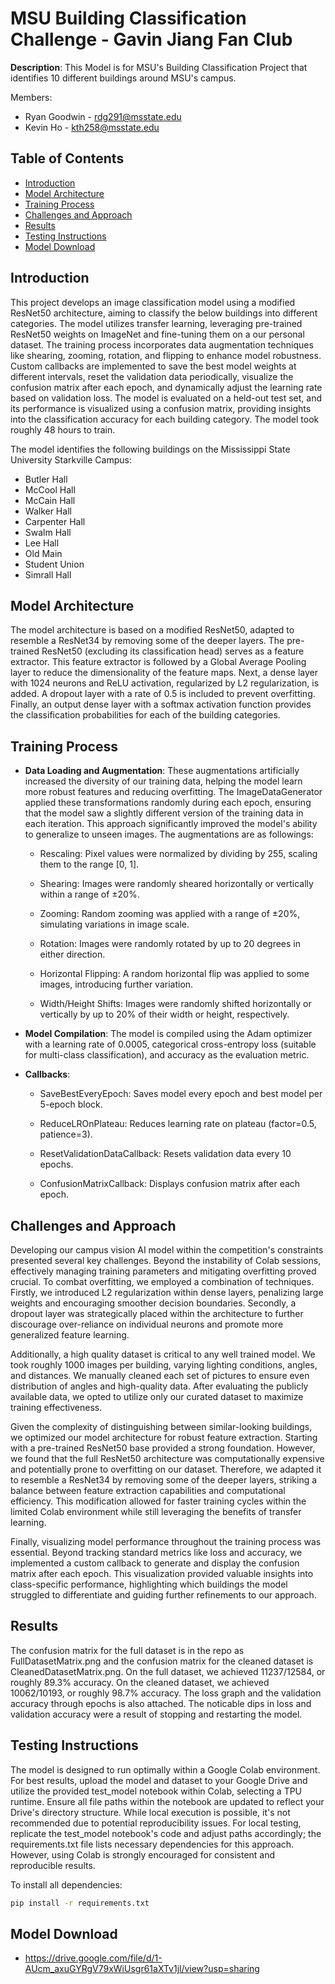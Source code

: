 # MSU Building Classification Challenge - Gavin Jiang Fan Club

**Description**: This Model is for MSU's Building Classification Project that identifies 10 different buildings around MSU's campus.

Members:
- Ryan Goodwin - rdg291@msstate.edu
- Kevin Ho - kth258@msstate.edu


## Table of Contents

- [Introduction](#introduction)
- [Model Architecture](#model-architecture)
- [Training Process](#training-process)
- [Challenges and Approach](#challenges-and-approach)
- [Results](#results)
- [Testing Instructions](#testing-instructions)
- [Model Download](#model-download)

## Introduction

This project develops an image classification model using a modified ResNet50 architecture, aiming to classify the below buildings into different categories. The model utilizes transfer learning, leveraging pre-trained ResNet50 weights on ImageNet and fine-tuning them on a our personal dataset. The training process incorporates data augmentation techniques like shearing, zooming, rotation, and flipping to enhance model robustness. Custom callbacks are implemented to save the best model weights at different intervals, reset the validation data periodically, visualize the confusion matrix after each epoch, and dynamically adjust the learning rate based on validation loss. The model is evaluated on a held-out test set, and its performance is visualized using a confusion matrix, providing insights into the classification accuracy for each building category. The model took roughly 48 hours to train. 

The model identifies the following buildings on the Mississippi State University Starkville Campus:
- Butler Hall
- McCool Hall
- McCain Hall
- Walker Hall
- Carpenter Hall
- Swalm Hall
- Lee Hall
- Old Main
- Student Union
- Simrall Hall

## Model Architecture

The model architecture is based on a modified ResNet50, adapted to resemble a ResNet34 by removing some of the deeper layers. The pre-trained ResNet50 (excluding its classification head) serves as a feature extractor. This feature extractor is followed by a Global Average Pooling layer to reduce the dimensionality of the feature maps. Next, a dense layer with 1024 neurons and ReLU activation, regularized by L2 regularization, is added. A dropout layer with a rate of 0.5 is included to prevent overfitting. Finally, an output dense layer with a softmax activation function provides the classification probabilities for each of the building categories. 

## Training Process
- **Data Loading and Augmentation**: These augmentations artificially increased the diversity of our training data, helping the model learn more robust features and reducing overfitting. The ImageDataGenerator applied these transformations randomly during each epoch, ensuring that the model saw a slightly different version of the training data in each iteration. This approach significantly improved the model's ability to generalize to unseen images. The augmentations are as followings:
  - Rescaling: Pixel values were normalized by dividing by 255, scaling them to the range [0, 1].

  - Shearing: Images were randomly sheared horizontally or vertically within a range of ±20%.

  - Zooming: Random zooming was applied with a range of ±20%, simulating variations in image scale.

  - Rotation: Images were randomly rotated by up to 20 degrees in either direction.

  - Horizontal Flipping: A random horizontal flip was applied to some images, introducing further variation.

  - Width/Height Shifts: Images were randomly shifted horizontally or vertically by up to 20% of their width or height, respectively.
  
- **Model Compilation**: The model is compiled using the Adam optimizer with a learning rate of 0.0005, categorical cross-entropy loss (suitable for multi-class classification), and accuracy as the evaluation metric.
- **Callbacks**:
  - SaveBestEveryEpoch: Saves model every epoch and best model per 5-epoch block.

  - ReduceLROnPlateau: Reduces learning rate on plateau (factor=0.5, patience=3).

  - ResetValidationDataCallback: Resets validation data every 10 epochs.

  - ConfusionMatrixCallback: Displays confusion matrix after each epoch.

## Challenges and Approach

Developing our campus vision AI model within the competition's constraints presented several key challenges. Beyond the instability of Colab sessions, effectively managing training parameters and mitigating overfitting proved crucial. To combat overfitting, we employed a combination of techniques. Firstly, we introduced L2 regularization within dense layers, penalizing large weights and encouraging smoother decision boundaries. Secondly, a dropout layer was strategically placed within the architecture to further discourage over-reliance on individual neurons and promote more generalized feature learning.

Additionally, a high quality dataset is critical to any well trained model. We took roughly 1000 images per building, varying lighting conditions, angles, and distances. We manually cleaned each set of pictures to ensure even distribution of angles and high-quality data. After evaluating the publicly available data, we opted to utilize only our curated dataset to maximize training effectiveness.

Given the complexity of distinguishing between similar-looking buildings, we optimized our model architecture for robust feature extraction. Starting with a pre-trained ResNet50 base provided a strong foundation. However, we found that the full ResNet50 architecture was computationally expensive and potentially prone to overfitting on our dataset. Therefore, we adapted it to resemble a ResNet34 by removing some of the deeper layers, striking a balance between feature extraction capabilities and computational efficiency. This modification allowed for faster training cycles within the limited Colab environment while still leveraging the benefits of transfer learning.

Finally, visualizing model performance throughout the training process was essential. Beyond tracking standard metrics like loss and accuracy, we implemented a custom callback to generate and display the confusion matrix after each epoch. This visualization provided valuable insights into class-specific performance, highlighting which buildings the model struggled to differentiate and guiding further refinements to our approach. 

## Results
The confusion matrix for the full dataset is in the repo as FullDatasetMatrix.png and the confusion matrix for the cleaned dataset is CleanedDatasetMatrix.png. On the full dataset, we achieved 11237/12584, or roughly 89.3% accuracy. On the cleaned dataset, we achieved 10062/10193, or roughly 98.7% accuracy. The loss graph and the validation accuracy through epochs is also attached. The noticable dips in loss and validation accuracy were a result of stopping and restarting the model. 

## Testing Instructions

The model is designed to run optimally within a Google Colab environment. For best results, upload the model and dataset to your Google Drive and utilize the provided test_model notebook within Colab, selecting a TPU runtime. Ensure all file paths within the notebook are updated to reflect your Drive's directory structure. While local execution is possible, it's not recommended due to potential reproducibility issues. For local testing, replicate the test_model notebook's code and adjust paths accordingly; the requirements.txt file lists necessary dependencies for this approach. However, using Colab is strongly encouraged for consistent and reproducible results.

To install all dependencies:
```bash
pip install -r requirements.txt
```


## Model Download
- https://drive.google.com/file/d/1-AUcm_axuGYRgV79xWiUsgr61aXTv1jl/view?usp=sharing


